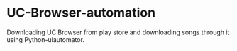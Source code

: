 # UC-Browser-automation
Downloading UC Browser from play store and downloading songs through it using Python-uiautomator.
